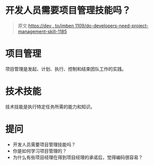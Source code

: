 # 开发人员需要项目管理技能吗？

> 原文:[https://dev . to/imben 1109/do-developers-need-project-management-skill-1185](https://dev.to/imben1109/do-developers-need-project-management-skill-1185)

# [](#project-management)项目管理

项目管理是发起、计划、执行、控制和结束团队工作的实践。

# [](#technical-skill)技术技能

技术技能是执行特定任务所需的能力和知识。

# [](#questions)提问

*   开发人员需要项目管理技能吗？
*   你是如何学习项目管理的？
*   为什么有些项目经理在得到项目经理的承诺后，觉得编码很容易？
